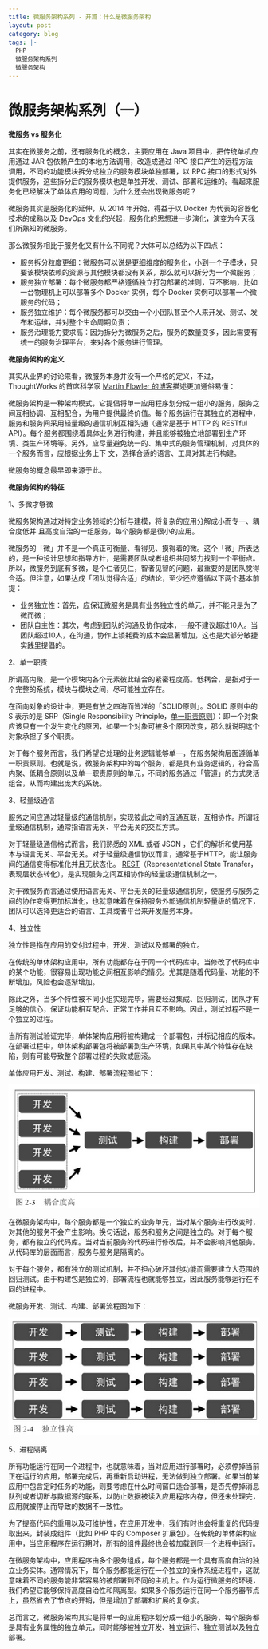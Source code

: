 ```yaml
---
title: 微服务架构系列 - 开篇：什么是微服务架构
layout: post
category: blog
tags: |-
  PHP
  微服务架构系列
  微服务架构
---
```




# 微服务架构系列（一）



**微服务 vs 服务化**



其实在微服务之前，还有服务化的概念，主要应用在 Java 项目中，把传统单机应用通过 JAR 包依赖产生的本地方法调用，改造成通过 RPC 接口产生的远程方法调用，不同的功能模块拆分成独立的服务模块单独部署，以 RPC 接口的形式对外提供服务，这些拆分后的服务模块也是单独开发、测试、部署和运维的。看起来服务化已经解决了单体应用的问题，为什么还会出现微服务呢？



微服务其实是服务化的延伸，从 2014 年开始，得益于以 Docker 为代表的容器化技术的成熟以及 DevOps 文化的兴起，服务化的思想进一步演化，演变为今天我们所熟知的微服务。



那么微服务相比于服务化又有什么不同呢？大体可以总结为以下四点：



- 服务拆分粒度更细：微服务可以说是更细维度的服务化，小到一个子模块，只要该模块依赖的资源与其他模块都没有关系，那么就可以拆分为一个微服务；
- 服务独立部署：每个微服务都严格遵循独立打包部署的准则，互不影响，比如一台物理机上可以部署多个 Docker 实例，每个 Docker 实例可以部署一个微服务的代码；
- 服务独立维护：每个微服务都可以交由一个小团队甚至个人来开发、测试、发布和运维，并对整个生命周期负责；
- 服务治理能力要求高：因为拆分为微服务之后，服务的数量变多，因此需要有统一的服务治理平台，来对各个服务进行管理。



**微服务架构的定义**



其实从业界的讨论来看，微服务本身并没有一个严格的定义，不过，ThoughtWorks 的首席科学家 [Martin Flowler 的博客](http://martinfowler.com/articles/microservices.html)描述更加通俗易懂：



微服务架构是一种架构模式，它提倡将单一应用程序划分成一组小的服务，服务之间互相协调、互相配合，为用户提供最终价值。每个服务运行在其独立的进程中，服务和服务间采用轻量级的通信机制互相沟通（通常是基于 HTTP 的 RESTful API）。每个服务都围绕着具体业务进行构建，并且能够被独立地部署到生产环境、类生产环境等。另外，应尽量避免统一的、集中式的服务管理机制，对具体的一个服务而言，应根据业务上下 文，选择合适的语言、工具对其进行构建。



微服务的概念最早即来源于此。



**微服务架构的特征**



1、多微才够微



微服务架构通过对特定业务领域的分析与建模，将复杂的应用分解成小而专一、耦合度低并 且高度自治的一组服务，每个服务都是很小的应用。



微服务的「微」并不是一个真正可衡量、看得见、摸得着的微。这个「微」所表达的，是一种设计思想和指导方针，是需要团队或者组织共同努力找到一个平衡点。所以，微服务到底有多微，是个仁者见仁，智者见智的问题，最重要的是团队觉得合适。但注意，如果达成「团队觉得合适」的结论，至少还应遵循以下两个基本前提：



- 业务独立性：首先，应保证微服务是具有业务独立性的单元，并不能只是为了微而微；
- 团队自主性：其次，考虑到团队的沟通及协作成本，一般不建议超过10人。当团队超过10人，在沟通，协作上锁耗费的成本会显著增加，这也是大部分敏捷实践里提倡的。



2、单一职责



所谓高内聚，是一个模块内各个元素彼此结合的紧密程度高。低耦合，是指对于一个完整的系统，模块与模块之间，尽可能独立存在。



在面向对象的设计中，更是有放之四海而皆准的「SOLID原则」。SOLID 原则中的 S 表示的是 SRP（Single Responsibility Principle，[单一职责原则](https://laravelacademy.org/post/9719.html)）：即一个对象应该只有一个发生变化的原因，如果一个对象可被多个原因改变，那么就说明这个对象承担了多个职责。



对于每个服务而言，我们希望它处理的业务逻辑能够单一，在服务架构层面遵循单一职责原则。也就是说，微服务架构中的每个服务，都是具有业务逻辑的，符合高内聚、低耦合原则以及单一职责原则的单元，不同的服务通过「管道」的方式灵活组合，从而构建出庞大的系统。



3、轻量级通信



服务之间应通过轻量级的通信机制，实现彼此之间的互通互联，互相协作。所谓轻量级通信机制，通常指语言无关、平台无关的交互方式。



对于轻量级通信格式而言，我们熟悉的 XML 或者 JSON ，它们的解析和使用基本与语言无关、平台无关。对于轻量级通信协议而言，通常基于HTTP，能让服务间的通信变得标准化并且无状态化。 [REST](https://laravelacademy.org/post/19638.html)（Representational State Transfer，表现层状态转化），是实现服务之间互相协作的轻量级通信机制之一。



对于微服务而言通过使用语言无关、平台无关的轻量级通信机制，使服务与服务之间的协作变得更加标准化，也就意味着在保持服务外部通信机制轻量级的情况下，团队可以选择更适合的语言、工具或者平台来开发服务本身。



4、独立性



独立性是指在应用的交付过程中，开发、测试以及部署的独立。



在传统的单体架构应用中，所有功能都存在于同一个代码库中。当修改了代码库中的某个功能，很容易出现功能之间相互影响的情况。尤其是随着代码量、功能的不断增加，风险也会逐渐增加。



除此之外，当多个特性被不同小组实现完毕，需要经过集成、回归测试，团队才有足够的信心，保证功能相互配合、正常工作并且互不影响。因此，测试过程不是一个独立的过程。



当所有测试验证完毕，单体架构应用将被构建成一个部署包，并标记相应的版本。在部署过程中，单体架构部署包将被部署到生产环境，如果其中某个特性存在缺陷，则有可能导致整个部署过程的失败或回滚。



单体应用开发、测试、构建、部署流程图如下：



![img](/assets/post/e2ba105ed9962a7af3f4125103261dfd2f0cefc095477481d12434f757f2653f.png)



在微服务架构中，每个服务都是一个独立的业务单元，当对某个服务进行改变时，对其他的服务不会产生影响。换句话说，服务和服务之间是独立的。对于每个服务，都有独立的代码库。当对当前服务的代码进行修改后，并不会影响其他服务。从代码库的层面而言，服务与服务是隔离的。



对于每个服务，都有独立的测试机制，并不担心破坏其他功能而需要建立大范围的回归测试。由于构建包是独立的，部署流程也就能够独立，因此服务能够运行在不同的进程中。



微服务开发、测试、构建、部署流程图如下：



![img](/assets/post/c0def807c9966c58568d470ef73c457dabd76ee93efff4fc9f6f104dd4b881b5.png)



5、进程隔离



所有功能运行在同一个进程中，也就意味着，当对应用进行部署时，必须停掉当前正在运行的应用，部署完成后，再重新启动进程，无法做到独立部署。如果当前某应用中包含定时任务的功能，则要考虑在什么时间窗口适合部署，是否先停掉消息队列或者切断与数据源的联系，以防止数据被读入应用程序内存，但还未处理完，应用就被停止而导致的数据不一致性。



为了提高代码的重用以及可维护性，在应用开发中，我们有时也会将重复的代码提取出来，封装成组件（比如 PHP 中的 Composer 扩展包）。在传统的单体架构应用中，当应用程序在运行期时，所有的组件最终也会被加载到同一个进程中运行。



在微服务架构中，应用程序由多个服务组成，每个服务都是一个具有高度自治的独立业务实体。通常情况下，每个服务都能运行在一个独立的操作系统进程中，这就意味着不同的服务能非常容易的被部署到不同的主机上。作为运行微服务的环境，我们希望它能够保持高度自治性和隔离型。如果多个服务运行在同一个服务器节点上，虽然省去了节点的开销，但是增加了部署和扩展的复杂度。



总而言之，微服务架构其实是将单一的应用程序划分成一组小的服务，每个服务都是具有业务属性的独立单元，同时能够被独立开发、独立运行、独立测试以及独立部署。